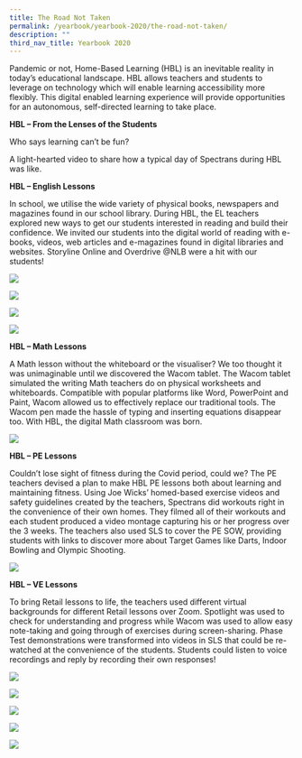 ```yaml
---
title: The Road Not Taken
permalink: /yearbook/yearbook-2020/the-road-not-taken/
description: ""
third_nav_title: Yearbook 2020
---
```

Pandemic or not, Home-Based Learning (HBL) is an inevitable reality in today’s educational landscape. HBL allows teachers and students to leverage on technology which will enable learning accessibility more flexibly. This digital enabled learning experience will provide opportunities for an autonomous, self-directed learning to take place.

**HBL – From the Lenses of the Students**

Who says learning can’t be fun?

A light-hearted video to share how a typical day of Spectrans during HBL was like.

**HBL – English Lessons**

In school, we utilise the wide variety of physical books, newspapers and magazines found in our school library. During HBL, the EL teachers explored new ways to get our students interested in reading and build their confidence. We invited our students into the digital world of reading with e-books, videos, web articles and e-magazines found in digital libraries and websites. Storyline Online and Overdrive @NLB were a hit with our students!

![](/images/HBL_Eng_1.jpg)

![](/images/HBL_Eng_2.jpg)

![](/images/HBL_Eng_3.jpg)

![](/images/HBL_Eng_4.jpg)

**HBL – Math Lessons**

A Math lesson without the whiteboard or the visualiser? We too thought it was unimaginable until we discovered the Wacom tablet. The Wacom tablet simulated the writing Math teachers do on physical worksheets and whiteboards. Compatible with popular platforms like Word, PowerPoint and Paint, Wacom allowed us to effectively replace our traditional tools. The Wacom pen made the hassle of typing and inserting equations disappear too. With HBL, the digital Math classroom was born.

![](/images/HBL_Math-e1603541874681-1021x1024.jpg)

**HBL – PE Lessons**

Couldn’t lose sight of fitness during the Covid period, could we? The PE teachers devised a plan to make HBL PE lessons both about learning and maintaining fitness. Using Joe Wicks’ homed-based exercise videos and safety guidelines created by the teachers, Spectrans did workouts right in the convenience of their own homes. They filmed all of their workouts and each student produced a video montage capturing his or her progress over the 3 weeks. The teachers also used SLS to cover the PE SOW, providing students with links to discover more about Target Games like Darts, Indoor Bowling and Olympic Shooting.

![](https://www.spectra.edu.sg/wp-content/uploads/2020/10/HBL_PE.jpg)

**HBL – VE Lessons**

To bring Retail lessons to life, the teachers used different virtual backgrounds for different Retail lessons over Zoom. Spotlight was used to check for understanding and progress while Wacom was used to allow easy note-taking and going through of exercises during screen-sharing. Phase Test demonstrations were transformed into videos in SLS that could be re-watched at the convenience of the students. Students could listen to voice recordings and reply by recording their own responses!

![](/images/HBL_VE_1.jpg)

![](/images/HBL_VE_2.jpg)

![](/images/HBL_VE_3.jpg)

![](/images/HBL_VE_4.jpg)

![](/images/HBL_VE_5.jpg)